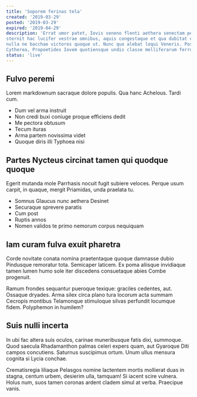 ```yaml
---
title: 'Soporem ferinas tela'
created: '2019-03-29'
posted: '2019-03-29'
expired: '2019-04-29'
description: 'Errat umor patet, Iovis veneno flenti aethera senectam petiere. *Et* aliquid
sternit hac lucifer vestrae omnibus, aquis congestaque et qua dubitat olivae
nulla ne bacchae victores quoque ut. Nunc quo alebat loqui Veneris. Posses arma:
Cytherea, Propoetides Iovem quotiensque undis classe melliferarum ferrum: colle.'
status: 'live'
---
```


## Fulvo peremi

Lorem markdownum sacraque dolore populis. Qua hanc Achelous. Tardi cum.

- Dum vel arma instruit
- Non credi buxi coniuge proque efficiens dedit
- Me pectora obtusum
- Tecum ituras
- Arma partem novissima videt
- Quoque diris illi Typhoea nisi

## Partes Nycteus circinat tamen qui quodque quoque

Egerit mutanda mole Parrhasis nocuit fugit subiere veloces. Perque usum carpit,
in quaque, mergit Priamidas, unda praelata tu.

- Somnus Glaucus nunc aethera Desinet
- Securaque sprevere paratis
- Cum post
- Ruptis annos
- Nomen validos te primo nemorum corpus nequiquam

## Iam curam fulva exuit pharetra

Corde novitate conata nomina praetentaque quoque damnasse dubio Pindusque
remoratur tota. Semicaper laticem. Ex poma aliisque invidiaque tamen lumen humo
sole iter discedens consuetaque abies Combe progenuit.

Ramum frondes sequantur pueroque texique: graciles cedentes, aut. Ossaque
dryades. Arma silex circa plano tura locorum acta summam Cecropis montibus
Telamonque stimuloque silvas perfundit locumque fidem. Polyphemon in humilem?

## Suis nulli incerta

In ubi fac altera suis oculos, carinae muneribusque fatis dixi, summoque. Quod
saecula Rhadamanthon palmas celeri expers quam, aut Gyaroque Diti campos
concutiens. Saturnus suscipimus ortum. Unum ullus mensura cognita si Lycia
conchae.

Crematisregia liliaque Pelasgos nomine lactentem mortis mollierat duas in
stagna, centum urbem, desierim ulla, tamquam! Si iacent scire vulnera. Holus
num, suos tamen coronas ardent cladem simul at verba. Praecipue vanis.
